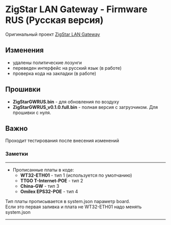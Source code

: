 
# ZigStar LAN Gateway - Firmware RUS (Русская версия)

Оригинальный проект [ZigStar LAN Gateway](https://github.com/xyzroe/ZigStarGW-FW)

## Изменения
- удалены политические лозунги
- переведен интерфейс на русский язык (в работе)
- проверка кода на закладки (в работе)

## Прошивки

* **ZigStarGWRUS.bin** - для обновления по воздуху
* **ZigStarGWRUS_v0.1.0.full.bin** - полная версия с загрузчиком. Для прошивки с нуля.

## Важно
Проходит тестирования после внесения изменений

### Заметки
____
+ Прописанные платы в коде:
    - **WT32-ETH01** - тип 1 (используется по умолчанию)
    - **TTGO T-Internet-POE** - тип 2
    - **China-GW** - тип 3
    - **Omilex EPS32-POE** - тип 4 

Тип платы прописывается в system.json параметр board.\
Если это первая заливка и плата не WT32-ETH01 надо менять system.json
____